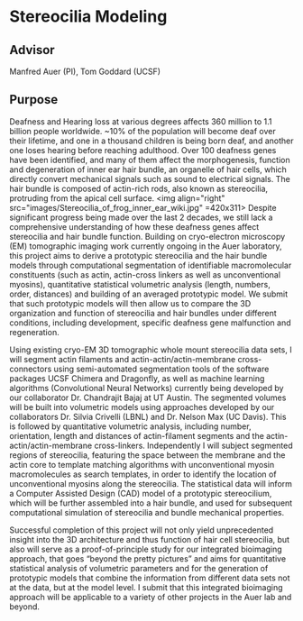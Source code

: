 # Stereocilia Modeling

## Advisor
Manfred Auer (PI), Tom Goddard (UCSF)

## Purpose
Deafness and Hearing loss at various degrees affects 360 million to 1.1 billion people worldwide. ~10% of the population will become deaf over their lifetime, and one in a thousand children is being born deaf, and another one loses hearing before reaching adulthood. Over 100 deafness genes have been identified, and many of them affect the morphogenesis, function and degeneration of inner ear hair bundle, an organelle of hair cells, which directly convert mechanical signals such as sound to electrical signals. The hair bundle is composed of actin-rich rods, also known as stereocilia, protruding from the apical cell surface. <img align="right" src="images/Stereocilia_of_frog_inner_ear_wiki.jpg" =420x311> Despite significant progress being made over the last 2 decades, we still lack a comprehensive understanding of how these deafness genes affect stereocilia and hair bundle function.
Building on cryo-electron microscopy (EM) tomographic imaging work currently ongoing in the Auer laboratory, this project aims to derive a prototypic stereocilia and the hair bundle models through computational segmentation of identifiable macromolecular constituents (such as actin, actin-cross linkers as well as unconventional myosins), quantitative statistical volumetric analysis (length, numbers, order, distances) and building of an averaged prototypic model. We submit that such prototypic models will then allow us to compare the 3D organization and function of stereocilia and hair bundles under different conditions, including development, specific deafness gene malfunction and regeneration.

Using existing cryo-EM 3D tomographic whole mount stereocilia data sets, I will segment actin filaments and actin-actin/actin-membrane cross-connectors using semi-automated segmentation tools of the software packages UCSF Chimera and Dragonfly, as well as machine learning algorithms (Convolutional Neural Networks) currently being developed by our collaborator Dr. Chandrajit Bajaj at UT Austin. The segmented volumes will be built into volumetric models using approaches developed by our collaborators Dr. Silvia Crivelli (LBNL) and Dr. Nelson Max (UC Davis). This is followed by quantitative volumetric analysis, including number, orientation, length and distances of actin-filament segments and the actin-actin/actin-membrane cross-linkers. Independently I will subject segmented regions of stereocilia, featuring the space between the membrane and the actin core to template matching algorithms with unconventional myosin macromolecules as search templates, in order to identify the location of unconventional myosins along the stereocilia. The statistical data will inform a Computer Assisted Design (CAD) model of a prototypic stereocilium, which will be further assembled into a hair bundle, and used for subsequent computational simulation of stereocilia and bundle mechanical properties.

Successful completion of this project will not only yield unprecedented insight into the 3D architecture and thus function of hair cell stereocilia, but also will serve as a proof-of-principle study for our integrated bioimaging approach, that goes “beyond the pretty pictures” and aims for quantitative statistical analysis of volumetric parameters and for the generation of prototypic models that combine the information from different data sets not at the data, but at the model level. I submit that this integrated bioimaging approach will be applicable to a variety of other projects in the Auer lab and beyond.
